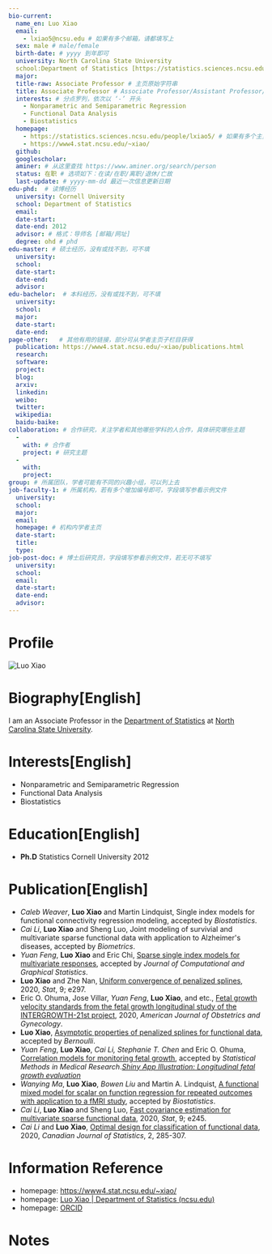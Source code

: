 ```yaml
---
bio-current:
  name_en: Luo Xiao
  email: 
    - lxiao5@ncsu.edu # 如果有多个邮箱，请都填写上
  sex: male # male/female
  birth-date: # yyyy 到年即可
  university: North Carolina State University 
  school:Department of Statistics [https://statistics.sciences.ncsu.edu/]# 格式：学院名称[学院官网链接]
  major: 
  title-raw: Associate Professor # 主页原始字符串
  title: Associate Professor # Associate Professor/Assistant Professor/Professor
  interests: # 分点罗列，依次以 ‘-’ 开头
    - Nonparametric and Semiparametric Regression
    - Functional Data Analysis
    - Biostatistics
  homepage: 
    - https://statistics.sciences.ncsu.edu/people/lxiao5/ # 如果有多个主页，请都填写上
    - https://www4.stat.ncsu.edu/~xiao/
  github: 
  googlescholar:  
  aminer: # 从这里查找 https://www.aminer.org/search/person
  status: 在职 # 选项如下：在读/在职/离职/退休/亡故
  last-update: # yyyy-mm-dd 最近一次信息更新日期
edu-phd:  # 读博经历
  university: Cornell University
  school: Department of Statistics
  email: 
  date-start: 
  date-end: 2012
  advisor: # 格式：导师名 [邮箱/网址]
  degree: ohd # phd
edu-master: # 硕士经历，没有或找不到，可不填
  university: 
  school: 
  date-start: 
  date-end: 
  advisor:
edu-bachelor:  # 本科经历，没有或找不到，可不填
  university: 
  school: 
  major: 
  date-start: 
  date-end: 
page-other:   # 其他有用的链接，部分可从学者主页子栏目获得
  publication: https://www4.stat.ncsu.edu/~xiao/publications.html
  research: 
  software: 
  project: 
  blog: 
  arxiv: 
  linkedin: 
  weibo:
  twitter:
  wikipedia:
  baidu-baike:
collaboration: # 合作研究，关注学者和其他哪些学科的人合作，具体研究哪些主题
  - 
    with: # 合作者
    project: # 研究主题
  - 
    with: 
    project: 
group: # 所属团队，学者可能有不同的兴趣小组，可以列上去
job-faculty-1: # 所属机构，若有多个增加编号即可，字段填写参看示例文件
  university: 
  school: 
  major: 
  email: 
  homepage: # 机构内学者主页
  date-start: 
  title: 
  type: 
job-post-doc: # 博士后研究员，字段填写参看示例文件，若无可不填写
  university: 
  school: 
  email: 
  date-start: 
  date-end: 
  advisor: 
---
```


# Profile

![Luo Xiao](https://statistics.sciences.ncsu.edu/wp-content/uploads/sites/21/2019/04/luo_xiao.jpg)

# Biography[English]

I am an Associate Professor in the [Department of Statistics](http://www.stat.ncsu.edu/) at [North Carolina State University](https://www.ncsu.edu/).

# Interests[English]

- Nonparametric and Semiparametric Regression
- Functional Data Analysis
- Biostatistics

# Education[English]

- **Ph.D** Statistics Cornell University 2012

# Publication[English]

- *Caleb Weaver*, **Luo Xiao** and Martin Lindquist, Single index models for functional connectivity regression modeling, accepted by *Biostatistics*. 
- *Cai Li*, **Luo Xiao** and Sheng Luo, Joint modeling of survivial and multivariate sparse functional data with application to Alzheimer's diseases, accepted by *Biometrics*.
-  *Yuan Feng*, **Luo Xiao** and Eric Chi, [Sparse single index models for multivariate responses](https://www.tandfonline.com/doi/full/10.1080/10618600.2020.1779080), accepted by *Journal of Computational and Graphical Statistics*. 
- **Luo Xiao** and Zhe Nan, [Uniform convergence of penalized splines](https://onlinelibrary.wiley.com/doi/pdf/10.1002/sta4.297), 2020, *Stat*, 9; e297.
- Eric O. Ohuma, Jose Villar, *Yuan Feng*, **Luo Xiao**, and etc., [Fetal growth velocity standards from the fetal growth longitudinal study of the INTERGROWTH-21st project](https://www.sciencedirect.com/science/article/pii/S0002937820308267), 2020, *American Journal of Obstetrics and Gynecology*.
- **Luo Xiao**, [Asymptotic properties of penalized splines for functional data](https://www4.stat.ncsu.edu/~xiao/ps_fda.pdf), accepted by *Bernoulli*.
- *Yuan Feng*, **Luo Xiao**, *Cai Li, Stephanie T. Chen* and Eric O. Ohuma, [Correlation models for monitoring fetal growth](https://journals.sagepub.com/doi/10.1177/0962280220905623"), accepted by *Statistical Methods in Medical Research*.[*Shiny App Illustration: Longitudinal fetal growth evaluation*](https://lxiao5.shinyapps.io/shinycalculator/)
- *Wanying Ma*, **Luo Xiao**, *Bowen Liu* and Martin A. Lindquist, [A functional mixed model for scalar on function regression for repeated outcomes with application to a fMRI study](https://academic.oup.com/biostatistics/advance-article/doi/10.1093/biostatistics/kxz046/5601315), accepted by *Biostatistics*.
- *Cai Li*, **Luo Xiao** and Sheng Luo, [Fast covariance estimation for multivariate sparse functional data](https://onlinelibrary.wiley.com/doi/full/10.1002/sta4.245), 2020, *Stat*, 9; e245.
- *Cai Li* and **Luo Xiao**, [Optimal design for classification of functional data](https://onlinelibrary.wiley.com/doi/full/10.1002/cjs.11531), 2020, *Canadian Journal of Statistics*, 2, 285-307.

# Information Reference

- homepage: https://www4.stat.ncsu.edu/~xiao/
- homepage: [Luo Xiao | Department of Statistics (ncsu.edu)](https://statistics.sciences.ncsu.edu/people/lxiao5/)
- homepage: [ORCID](https://orcid.org/0000-0001-8707-0914)

# Notes